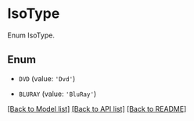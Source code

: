 # IsoType

Enum IsoType.

## Enum

* `DVD` (value: `'Dvd'`)

* `BLURAY` (value: `'BluRay'`)

[[Back to Model list]](../README.md#documentation-for-models) [[Back to API list]](../README.md#documentation-for-api-endpoints) [[Back to README]](../README.md)


